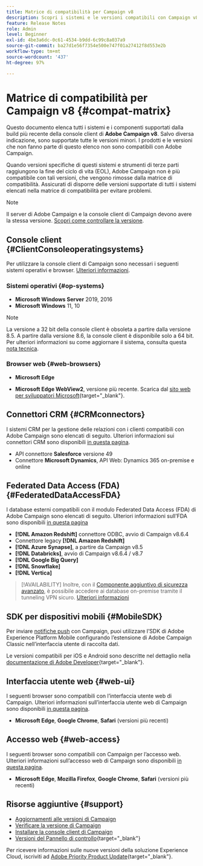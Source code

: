 ```yaml
---
title: Matrice di compatibilità per Campaign v8
description: Scopri i sistemi e le versioni compatibili con Campaign v8
feature: Release Notes
role: Admin
level: Beginner
exl-id: 4be3a6dc-0c61-4534-b9dd-6c99c8a037a9
source-git-commit: ba27d1e56f7354e500e747f01a27412f8d553e2b
workflow-type: tm+mt
source-wordcount: '437'
ht-degree: 97%

---
```


# Matrice di compatibilità per Campaign v8 {#compat-matrix}

Questo documento elenca tutti i sistemi e i componenti supportati dalla build più recente della console client di **Adobe Campaign v8**. Salvo diversa indicazione, sono supportate tutte le versioni minori. I prodotti e le versioni che non fanno parte di questo elenco non sono compatibili con Adobe Campaign.

Quando versioni specifiche di questi sistemi e strumenti di terze parti raggiungono la fine del ciclo di vita (EOL), Adobe Campaign non è più compatibile con tali versioni, che vengono rimosse dalla matrice di compatibilità. Assicurati di disporre delle versioni supportate di tutti i sistemi elencati nella matrice di compatibilità per evitare problemi.

>[!NOTE]
>
>Il server di Adobe Campaign e la console client di Campaign devono avere la stessa versione. [Scopri come controllare la versione](upgrades.md#version).

## Console client {#ClientConsoleoperatingsystems}

Per utilizzare la console client di Campaign sono necessari i seguenti sistemi operativi e browser. [Ulteriori informazioni](connect.md).

### Sistemi operativi {#op-systems}

* **Microsoft Windows Server** 2019, 2016
* **Microsoft Windows** 11, 10

>[!NOTE]
>La versione a 32 bit della console client è obsoleta a partire dalla versione 8.5. A partire dalla versione 8.6, la console client è disponibile solo a 64 bit. Per ulteriori informazioni su come aggiornare il sistema, consulta questa [nota tecnica](../../technotes/upgrades/console.md).

### Browser web {#web-browsers}

* **Microsoft Edge**

* **Microsoft Edge WebView2**, versione più recente. Scarica dal [sito web per sviluppatori Microsoft](http://www.adobe.com/go/acc-ms-webview2-runtime-download_it){target="_blank"}.

## Connettori CRM {#CRMconnectors}

I sistemi CRM per la gestione delle relazioni con i clienti compatibili con Adobe Campaign sono elencati di seguito. Ulteriori informazioni sui connettori CRM sono disponibili [in questa pagina](../connect/crm.md).

* API connettore **Salesforce** versione 49
* Connettore **Microsoft Dynamics**, API Web: Dynamics 365 on-premise e online

## Federated Data Access (FDA){#FederatedDataAccessFDA}

I database esterni compatibili con il modulo Federated Data Access (FDA) di Adobe Campaign sono elencati di seguito. Ulteriori informazioni sull’FDA sono disponibili [in questa pagina](../connect/fda.md)

* **[!DNL Amazon Redshift]** connettore ODBC, avvio di Campaign v8.6.4
* Connettore legacy **[!DNL Amazon Redshift]**
* **[!DNL Azure Synapse]**, a partire da Campaign v8.5 
* **[!DNL Databricks]**, avvio di Campaign v8.6.4 / v8.7
* **[!DNL Google Big Query]**
* **[!DNL Snowflake]**
* **[!DNL Vertica]**


>[!AVAILABILITY]
>Inoltre, con il [Componente aggiuntivo di sicurezza avanzato](../config/enhanced-security.md#secure-vpn-tunneling), è possibile accedere ai database on-premise tramite il tunneling VPN sicuro. [Ulteriori informazioni](../config/enhanced-security.md#vpn-callouts)

## SDK per dispositivi mobili {#MobileSDK}

Per inviare [notifiche push](../send/push.md) con Campaign, puoi utilizzare l’SDK di Adobe Experience Platform Mobile configurando l’estensione di Adobe Campaign Classic nell’interfaccia utente di raccolta dati.

Le versioni compatibili per iOS e Android sono descritte nel dettaglio nella [documentazione di Adobe Developer](https://developer.adobe.com/client-sdks/home/){target="_blank"}.

## Interfaccia utente web {#web-ui}

I seguenti browser sono compatibili con l’interfaccia utente web di Campaign. Ulteriori informazioni sull’interfaccia utente web di Campaign sono disponibili [in questa pagina](campaign-ui.md#ac-web-ui).

* **Microsoft Edge**, **Google Chrome**, **Safari** (versioni più recenti)

## Accesso web {#web-access}

I seguenti browser sono compatibili con Campaign per l’accesso web. Ulteriori informazioni sull’accesso web di Campaign sono disponibili [in questa pagina](connect.md#web-access).

* **Microsoft Edge**, **Mozilla Firefox**, **Google Chrome**, **Safari** (versioni più recenti)

## Risorse aggiuntive {#support}

* [Aggiornamenti alle versioni di Campaign](upgrades.md)
* [Verificare la versione di Campaign](upgrades.md#version)
* [Installare la console client di Campaign](connect.md)
* [Versioni del Pannello di controllo](https://experienceleague.adobe.com/docs/control-panel/using/release-notes.html?lang=it){target="_blank"}

Per ricevere informazioni sulle nuove versioni della soluzione Experience Cloud, iscriviti ad [Adobe Priority Product Update](https://www.adobe.com/it/subscription/priority-product-update.html){target="_blank"}.